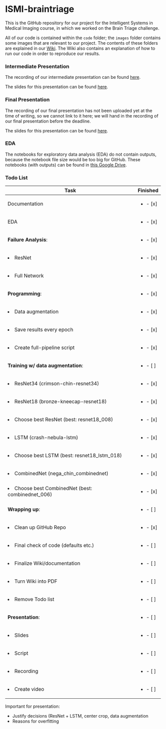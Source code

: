
# ISMI-braintriage

This is the GitHub repository for our project for the Intelligent Systems in Medical Imaging course, in which we worked on the Brain Triage challenge. 

All of our code is contained within the `code` folder; the `images` folder contains some images that are relevant to our project. The contents of these folders are explained in our [Wiki](https://github.com/fbergh/ISMI-braintriage/wiki). The Wiki also contains an explanation of how to run our code in order to reproduce our results.

### Intermediate Presentation 
The recording of our intermediate presentation can be found [here](https://drive.google.com/file/d/1DiB4p-GpzQ28waAmcRNFXDTw-MOryfH2/view?usp=sharing).

The slides for this presentation can be found [here](https://docs.google.com/presentation/d/1yUGkOMMU637ivkhVN_geklRppa8NqIvNW7mUkztQ098/edit?usp=sharing).

### Final Presentation
The recording of our final presentation has not been uploaded yet at the time of writing, so we cannot link to it here; we will hand in the recording of our final presentation before the deadline.

The slides for this presentation can be found [here](https://docs.google.com/presentation/d/1Lk2_eKBHEC0RsBwmNfKRvFa7-sp2aLw5EsIMMLdpg7E/edit?usp=sharing).


### EDA
The notebooks for exploratory data analysis (EDA) do not contain outputs, because the notebook file size would be too big for GitHub. These notebooks (with outputs) can be found in [this Google Drive](https://drive.google.com/drive/folders/1spe5uzaxuAWm_Les6Fyl_Y5BEq9CoS6D?usp=sharing).






### Todo List
| Task           | Finished | 
|----------------|---------------|
| Documentation | <ul><li>- [x] </li></ul> 
| EDA | <ul><li>- [x] </li></ul> 
| __Failure Analysis__: | <ul><li>- [x] </li></ul> 
| <li>ResNet</li> | <ul><li>- [x] </li></ul> 
| <li>Full Network</li> | <ul><li>- [x] </li></ul> 
| __Programming__: | <ul><li>- [x] </li></ul> 
| <li>Data augmentation</li> | <ul><li>- [x] </li></ul> 
| <li>Save results every epoch</li> | <ul><li>- [x] </li></ul> 
| <li>Create full-pipeline script</li> | <ul><li>- [x] </li></ul> 
| __Training w/ data augmentation__: | <ul><li>- [ ] </li></ul> 
| <li>ResNet34 (crimson-chin-resnet34)</li> | <ul><li>- [x] </li></ul> 
| <li>ResNet18 (bronze-kneecap-resnet18)</li> |  <ul><li>- [x] </li></ul>
| <li>Choose best ResNet (best: resnet18_008)</li> |  <ul><li>- [x] </li></ul>
| <li>LSTM (crash-nebula-lstm)</li> |  <ul><li>- [x] </li></ul> 
| <li>Choose best LSTM (best: resnet18_lstm_018)</li> |  <ul><li>- [x] </li></ul>
| <li>CombinedNet (nega_chin_combinednet)</li> | <ul><li>- [x] </li></ul> 
| <li>Choose best CombinedNet (best: combinednet_006)</li> |  <ul><li>- [x] </li></ul>
| __Wrapping up__: | <ul><li>- [ ] </li></ul> 
| <li>Clean up GitHub Repo | <ul><li>- [x] </li></ul> 
| <li>Final check of code (defaults etc.) | <ul><li>- [ ] </li></ul> 
| <li>Finalize Wiki/documentation | <ul><li>- [ ] </li></ul> 
| <li>Turn Wiki into PDF | <ul><li>- [ ] </li></ul> 
| <li>Remove Todo list | <ul><li>- [ ] </li></ul> 
| __Presentation__: | <ul><li>- [ ] </li></ul> 
| <li>Slides</li> | <ul><li>- [ ] </li></ul> 
| <li>Script</li> | <ul><li>- [ ] </li></ul> 
| <li>Recording</li> | <ul><li>- [ ] </li></ul> 
| <li>Create video</li> | <ul><li>- [ ] </li></ul> 

Important for presentation:
+ Justify decisions (ResNet + LSTM, center crop, data augmentation
+ Reasons for overfitting